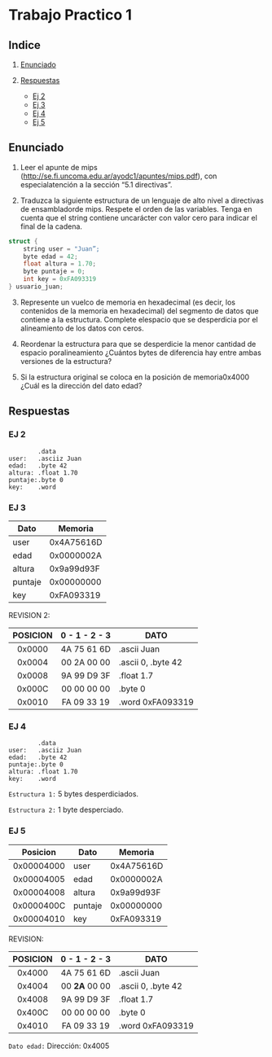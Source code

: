 # Trabajo Practico 1

## Indice

1. [Enunciado](#enunciado)
2. [Respuestas](#respuestas)

    * [Ej 2](#ej-2)
    * [Ej 3](#ej-3)
    * [Ej 4](#ej-4)
    * [Ej 5](#ej-5)

## Enunciado

1. Leer el apunte de mips (http://se.fi.uncoma.edu.ar/ayodc1/apuntes/mips.pdf), con especialatención a la sección “5.1 directivas”.
    
2. Traduzca la siguiente estructura de un lenguaje de alto nivel a directivas de ensambladorde mips. Respete el orden de las variables. Tenga en cuenta que el string contiene uncarácter con valor cero para indicar el final de la cadena.

```c
struct {
    string user = "Juan”;
    byte edad = 42;
    float altura = 1.70;
    byte puntaje = 0;
    int key = 0xFA093319
} usuario_juan;
```

3. Represente un vuelco de memoria en hexadecimal (es decir, los contenidos de la memoria en hexadecimal) del segmento de datos que contiene a la estructura. Complete elespacio que se desperdicia por el alineamiento de los datos con ceros.
    
4. Reordenar la estructura para que se desperdicie la menor cantidad de espacio poralineamiento ¿Cuántos bytes de diferencia hay entre ambas versiones de la estructura?
    
5. Si la estructura original se coloca en la posición de memoria ​0x4000​ ¿Cuál es la dirección del dato edad?

## Respuestas

### EJ 2

```
        .data
user:   .asciiz Juan
edad:   .byte 42
altura: .float 1.70
puntaje:.byte 0
key:    .word      
```

### EJ 3

|Dato|Memoria|
|--|--|
|user|0x4A75616D|
|edad|0x0000002A|
|altura|0x9a99d93F|
|puntaje|0x00000000|
|key|0xFA093319|

REVISION 2:

|POSICION|0 - 1 - 2 - 3|DATO|
|:--:|:--:|--|
|0x0000|4A 75 61 6D|.ascii Juan|
|0x0004|00 2A 00 00|.ascii 0, .byte 42|
|0x0008|9A 99 D9 3F|.float 1.7|
|0x000C|00 00 00 00|.byte 0|
|0x0010|FA 09 33 19|.word 0xFA093319|

### EJ 4

```
        .data
user:   .asciiz Juan
edad:   .byte 42
puntaje:.byte 0
altura: .float 1.70
key:    .word      
```

`Estructura 1:` 5 bytes desperdiciados.

`Estructura 2:` 1 byte desperciado.

### EJ 5

|Posicion|Dato|Memoria|
|:--:|--|--|
|0x00004000|user|0x4A75616D|
|0x00004005|edad|0x0000002A|
|0x00004008|altura|0x9a99d93F|
|0x0000400C|puntaje|0x00000000|
|0x00004010|key|0xFA093319|

REVISION:

|POSICION|0 - 1 - 2 - 3|DATO|
|:--:|:--:|--|
|0x4000|4A 75 61 6D|.ascii Juan|
|0x4004|00 **2A** 00 00|.ascii 0, .byte 42|
|0x4008|9A 99 D9 3F|.float 1.7|
|0x400C|00 00 00 00|.byte 0|
|0x4010|FA 09 33 19|.word 0xFA093319|

`Dato edad:` Dirección: 0x4005 